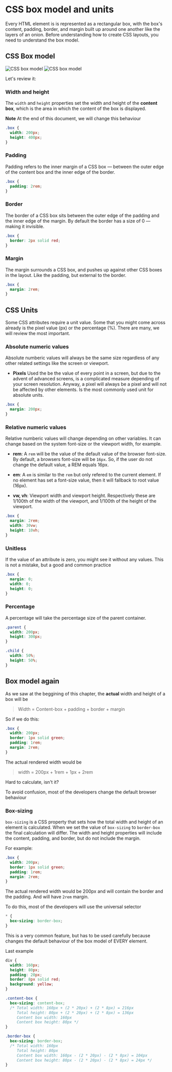 # CSS box model and units

Every HTML element is is represented as a rectangular box, with the box's content, padding, border, and margin built up around one another like the layers of an onion. Before understanding how to create CSS layouts, you need to understand the box model.

## CSS Box model

![CSS box model](/curriculum/02-css/assets/css-box-model.png "CSS box model")
![CSS box model](/curriculum/02-css/assets/box-model.png "CSS box model")

Let's review it:

### Width and height

The `width` and `height` properties set the width and height of the **content box**, which is the area in which the content of the box is displayed.

**Note** At the end of this document, we will change this behaviour

```css
.box {
  width: 200px;
  height: 400px;
}
```

### Padding

Padding refers to the inner margin of a CSS box — between the outer edge of the content box and the inner edge of the border.

```css
.box {
  padding: 2rem;
}
```

### Border

The border of a CSS box sits between the outer edge of the padding and the inner edge of the margin. By default the border has a size of 0 — making it invisible.

```css
.box {
  border: 2px solid red;
}
```

### Margin

The margin surrounds a CSS box, and pushes up against other CSS boxes in the layout. Like the padding, but external to the border.

```css
.box {
  margin: 2rem;
}
```

## CSS Units

Some CSS attributes require a unit value. Some that you might come across already is the pixel value (px) or the percentage (%). There are many, we will review the most important.

### Absolute numeric values

Absolute numberic values will always be the same size regardless of any other related settings like the screen or viewport.

- **Pixels** Used the be the value of every point in a screen, but due to the advent of advanced screens, is a complicated measure depending of your screen resolution. Anyway, a pixel will always be a pixel and will not be affected by other elements. Is the most commonly used unit for absolute units.

```css
.box {
  margin: 200px;
}
```

### Relative numeric values

Relative numberic values will change depending on other variables. It can change based on the system font-size or the viewport width, for example.

- **rem**: A `rem` will be the value of the default value of the browser font-size. By default, a browsers font-size will be `16px`. So, if the user do not change the default value, a REM equals 16px.

- **em**: A `em` is similar to the `rem` but only refered to the current element. If no element has set a font-size value, then it will fallback to root value (16px).

- **vw, vh**: Viewport width and viewport height. Respectively these are 1/100th of the width of the viewport, and 1/100th of the height of the viewport.

```css
.box {
  margin: 2rem;
  width: 30vw;
  height: 10vh;
}
```

### Unitless

If the value of an attribute is zero, you might see it without any values. This is not a mistake, but a good and common practice

```css
.box {
  margin: 0;
  width: 0;
  height: 0;
}
```

### Percentage

A percentage will take the percentage size of the parent container.

```css
.parent {
  width: 200px;
  height: 300px;
}

.child {
  width: 50%;
  height: 50%;
}
```

## Box model again

As we saw at the beggining of this chapter, the **actual** width and height of a box will be

> Width = Content-box + padding + border + margin

So if we do this:

```css
.box {
  width: 200px;
  border: 1px solid green;
  padding: 1rem;
  margin: 2rem;
}
```

The actual rendered width would be

> width = 200px + 1rem + 1px + 2rem

Hard to calculate, isn't it?

To avoid confusion, most of the developers change the default browser behaviour

### Box-sizing

`box-sizing` is a CSS property that sets how the total width and height of an element is calculated.
When we set the value of `box-sizing` to `border-box` the final calculation will differ. The width and height properties will include the content, padding, and border, but do not include the margin.

For example:

```css
.box {
  width: 200px;
  border: 1px solid green;
  padding: 1rem;
  margin: 2rem;
}
```

The actual rendered width would be 200px and will contain the border and the padding. And will have `2rem` margin.

To do this, most of the developers will use the universal selector

```css
* {
  box-sizing: border-box;
}
```

This is a very common feature, but has to be used carefully because changes the default behaviour of the box model of EVERY element.

Last example

```css
div {
  width: 160px;
  height: 80px;
  padding: 20px;
  border: 8px solid red;
  background: yellow;
}

.content-box { 
  box-sizing: content-box; 
  /* Total width: 160px + (2 * 20px) + (2 * 8px) = 216px
     Total height: 80px + (2 * 20px) + (2 * 8px) = 136px
     Content box width: 160px
     Content box height: 80px */
}

.border-box { 
  box-sizing: border-box;
  /* Total width: 160px
     Total height: 80px
     Content box width: 160px - (2 * 20px) - (2 * 8px) = 104px
     Content box height: 80px - (2 * 20px) - (2 * 8px) = 24px */
}
```